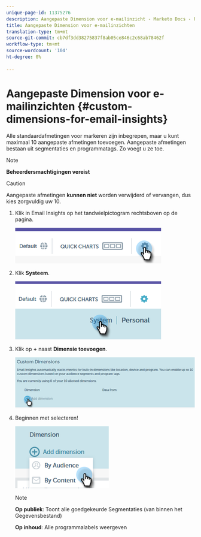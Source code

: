 ```yaml
---
unique-page-id: 11375276
description: Aangepaste Dimension voor e-mailinzicht - Marketo Docs - Productdocumentatie
title: Aangepaste Dimension voor e-mailinzichten
translation-type: tm+mt
source-git-commit: cb7df3dd38275837f8ab05ce846c2c68ab78462f
workflow-type: tm+mt
source-wordcount: '104'
ht-degree: 0%

---
```



# Aangepaste Dimension voor e-mailinzichten {#custom-dimensions-for-email-insights}

Alle standaardafmetingen voor markeren zijn inbegrepen, maar u kunt maximaal 10 aangepaste afmetingen toevoegen. Aangepaste afmetingen bestaan uit segmentaties en programmatags. Zo voegt u ze toe.

>[!NOTE]
>
>**Beheerdersmachtigingen vereist**

>[!CAUTION]
>
>Aangepaste afmetingen **kunnen niet** worden verwijderd of vervangen, dus kies zorgvuldig uw 10.

1. Klik in Email Insights op het tandwielpictogram rechtsboven op de pagina.

   ![](assets/cd1.png)

1. Klik **Systeem**.

   ![](assets/cd2.png)

1. Klik op **+** naast **Dimensie toevoegen**.

   ![](assets/cd3.png)

1. Beginnen met selecteren!

   ![](assets/cd4.png)

   >[!NOTE]
   >
   >**Op publiek**: Toont alle goedgekeurde Segmentaties (van binnen het Gegevensbestand)
   >
   >**Op inhoud**: Alle programmalabels weergeven
